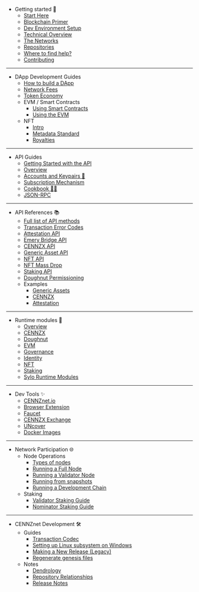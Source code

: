 - Getting started 👋
    - [Start Here](getting-started/CENNZnet-dapp-development)
    - [Blockchain Primer](getting-started/blockchain-primer)
    - [Dev Environment Setup](getting-started/Dev-environment-setup)
    - [Technical Overview](getting-started/CENNZnet-technical-overview)
    - [The Networks](getting-started/CENNZnet-networks)
    - [Repositories](getting-started/CENNZnet-repos)
    - [Where to find help?](getting-started/Where-to-find-help)
    - [Contributing](getting-started/Contributing)

---

- DApp Development Guides
	- [How to build a DApp](dapp-development-guides/How-to-build-a-DApp)
	- [Network Fees](dapp-development-guides/Network-fees)
	- [Token Economy](dapp-development-guides/Token-Economy)
    - EVM / Smart Contracts
        - [Using Smart Contracts](dapp-development-guides/EVM/Using-Smart-Contracts-on-CENNZnet)
        - [Using the EVM](dapp-development-guides/EVM/Guide.md)
    - NFT
        - [Intro](dapp-development-guides/NFT/How-to-design-NFTs)
        - [Metadata Standard](dapp-development-guides/NFT/NFT-metadata-standard)
        - [Royalties](dapp-development-guides/NFT/NFT-royalties)

---

- API Guides
    - [Getting Started with the API](api-guides/Getting-started-with-the-CENNZnet-API)
    - [Overview](api-guides/CENNZnet-API-Overview)
    - [Accounts and Keypairs 🔑](api-guides/Accounts-and-Keypairs)
    - [Subscription Mechanism](api-guides/Subscriptions)
    - [Cookbook 👩‍🍳](api-guides/Cookbook)
    - [JSON-RPC](api-guides/JSON-RPC-API)
---

- API References 📚
    - [Full list of API methods](api-references/Full-list)
    - [Transaction Error Codes](api-references/Transaction-Error-Codes)
    - [Attestation API](api-references/Attestation-API)
    - [Emery Bridge API](api-references/Emery-Bridge-API)
    - [CENNZX API](api-references/CENNZX-API)
    - [Generic Asset API](api-references/Generic-Asset-API)
    - [NFT API](api-references/NFT-API)
    - [NFT Mass Drop](api-references/NFT-Mass-Drop)
    - [Staking API](api-references/Staking)
    - [Doughnut Permissioning](api-references/Doughnut-Permissioning)
    - Examples
        - [Generic Assets](api-references/Examples/API-examples-Generic-Assets)
        - [CENNZX](api-references/Examples/API-examples-CENNZX-Spot)
        - [Attestation](api-references/Examples/API-examples-Attestation)
---
- Runtime modules 🎩
    - [Overview](runtime-modules/Modules-Overview)
    - [CENNZX](runtime-modules/CENNZX)
    - [Doughnut](runtime-modules/Doughnut)
    - [EVM](runtime-modules/EVM)
    - [Governance](runtime-modules/Governance)
    - [Identity](runtime-modules/Identity)
    - [NFT](runtime-modules/NFT)
    - [Staking](runtime-modules/Staking)
    - [Sylo Runtime Modules](runtime-modules/Sylo-Runtime-Modules)

---

- Dev Tools ✨
    - [CENNZnet.io](dev-tools/cennznet-io)
    - [Browser Extension](dev-tools/CENNZnet-browser-extension)
    - [Faucet](dev-tools/CENNZnet-faucet)
    - [CENNZX Exchange](dev-tools/CENNZX-Exchange)
    - [UNcover](dev-tools/Uncover)
    - [Docker Images](https://hub.docker.com/r/cennznet/cennznet/tags)

---
- Network Participation 🌐
    - Node Operations
        - [Types of nodes](Network-participating/Node-operating/Types-of-nodes)
        - [Running a Full Node](Network-participating/Node-operating/Running-a-Full-Node)
        - [Running a Validator Node](Network-participating/Node-operating/Running-a-validator)
        - [Running from snapshots](Network-participating/Node-operating/Running-nodes-from-snapshots)
        - [Running a Development Chain](Network-participating/Node-operating/Running-a-Dev-Chain)
    - Staking
        - [Validator Staking Guide](Network-participating/Staking/Validator-Staking-Guide)
        - [Nominator Staking Guide](Network-participating/Staking/Nominator-Staking-Guide)

---
- CENNZnet Development 🛠
    - Guides
        - [Transaction Codec](CENNZnet-development/Guides/Transaction-Codec)
        - [Setting up Linux subsystem on Windows](CENNZnet-development/Guides/Set-up-Linux-Sub-system-for-Windows)
        - [Making a New Release (Legacy)](CENNZnet-development/Guides/Making-a-New-Release)
        - [Regenerate genesis files](CENNZnet-development/Guides/Regenerating-genesis-files-on-Release)
    - Notes
        - [Dendrology](CENNZnet-development/Notes/Dendrology)
        - [Repository Relationships](CENNZnet-development/Notes/Repository-Relationships)
        - [Release Notes](CENNZnet-development/Notes/Release-Notes)

